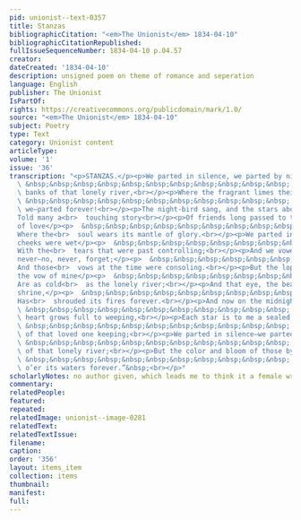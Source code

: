 ```yaml
---
pid: unionist--text-0357
title: Stanzas
bibliographicCitation: "<em>The Unionist</em> 1834-04-10"
bibliographicCitationRepublished: 
fullIssueSequenceNumber: 1834-04-10 p.04.57
creator: 
dateCreated: '1834-04-10'
description: unsigned poem on theme of romance and seperation
language: English
publisher: The Unionist
IsPartOf: 
rights: https://creativecommons.org/publicdomain/mark/1.0/
source: "<em>The Unionist</em> 1834-04-10"
subject: Poetry
type: Text
category: Unionist content
articleType: 
volume: '1'
issue: '36'
transcription: "<p>STANZAS.</p><p>We parted in silence, we parted by night,</p><p>
  \ &nbsp;&nbsp;&nbsp;&nbsp;&nbsp;&nbsp;&nbsp;&nbsp;&nbsp;&nbsp;&nbsp; On the<br>
  \ banks of that lonely river,<br></p><p>Where the fragrant limes their boughs united,</p><p>
  \ &nbsp;&nbsp;&nbsp;&nbsp;&nbsp;&nbsp;&nbsp;&nbsp;&nbsp;&nbsp;&nbsp; We met—and<br>
  \ we—parted forever!<br></p><p>The night-bird sang, and the stars above</p><p>  &nbsp;&nbsp;&nbsp;&nbsp;&nbsp;&nbsp;&nbsp;&nbsp;&nbsp;&nbsp;&nbsp;
  Told many a<br>  touching story<br></p><p>Of friends long passed to the kingdom
  of love</p><p>  &nbsp;&nbsp;&nbsp;&nbsp;&nbsp;&nbsp;&nbsp;&nbsp;&nbsp;&nbsp;&nbsp;
  Where the<br>  soul wears its mantle of glory.<br></p><p>We parted in silence—Our
  cheeks were wet</p><p>  &nbsp;&nbsp;&nbsp;&nbsp;&nbsp;&nbsp;&nbsp;&nbsp;&nbsp;&nbsp;&nbsp;
  With the<br>  tears that were past controlling;<br></p><p>And we vowed we would
  never—no, never, forget;</p><p>  &nbsp;&nbsp;&nbsp;&nbsp;&nbsp;&nbsp;&nbsp;&nbsp;&nbsp;&nbsp;&nbsp;
  And those<br>  vows at the time were consoling.<br></p><p>But the lops that echoed
  the vow of mine</p><p>  &nbsp;&nbsp;&nbsp;&nbsp;&nbsp;&nbsp;&nbsp;&nbsp;&nbsp;&nbsp;&nbsp;
  Are as cold<br>  as the lonely river;<br></p><p>And that eye, the beautiful spirit’s
  shrine,</p><p>  &nbsp;&nbsp;&nbsp;&nbsp;&nbsp;&nbsp;&nbsp;&nbsp;&nbsp;&nbsp;&nbsp;
  Has<br>  shrouded its fires forever.<br></p><p>And now on the midnight sky I look,</p><p>
  \ &nbsp;&nbsp;&nbsp;&nbsp;&nbsp;&nbsp;&nbsp;&nbsp;&nbsp;&nbsp;&nbsp; And my<br>
  \ heart grows full to weeping,<br></p><p>Each star is to me a sealed book,</p><p>
  \ &nbsp;&nbsp;&nbsp;&nbsp;&nbsp;&nbsp;&nbsp;&nbsp;&nbsp;&nbsp;&nbsp; Some tale<br>
  \ of that loved one keeping;<br></p><p>We parted in silence—we parted in tears,</p><p>
  \ &nbsp;&nbsp;&nbsp;&nbsp;&nbsp;&nbsp;&nbsp;&nbsp;&nbsp;&nbsp;&nbsp; On the bank<br>
  \ of that lonely river;<br></p><p>But the color and bloom of those by-gone years,</p><p>
  \ &nbsp;&nbsp;&nbsp;&nbsp;&nbsp;&nbsp;&nbsp;&nbsp;&nbsp;&nbsp;&nbsp; Shall hang<br>
  \ o’er its waters forever.”&nbsp;<br></p>"
scholarlyNotes: no author given, which leads me to think it a female writer
commentary: 
relatedPeople: 
featured: 
repeated: 
relatedImage: unionist--image-0281
relatedText: 
relatedTextIssue: 
filename: 
caption: 
order: '356'
layout: items_item
collection: items
thumbnail: 
manifest: 
full: 
---
```

